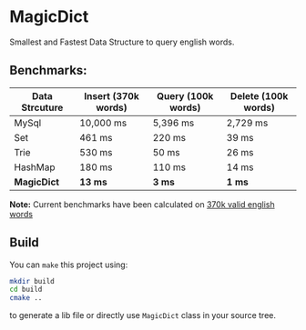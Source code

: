 # MagicDict
Smallest and Fastest Data Structure to query english words.

## Benchmarks:

|Data Strcuture|Insert (370k words)|Query (100k words)| Delete (100k words)|
|--------------|-------------------|------------------|--------------------|
|    MySql     |10,000 ms          |5,396 ms          |2,729 ms            |
|     Set      |461 ms             |220 ms            |39 ms               |
|    Trie      |530 ms             |50 ms             |26 ms               |
|   HashMap    |180 ms             |110 ms            |14 ms               |
|**MagicDict** |**13 ms**          |**3 ms**          |**1 ms**            |
**Note:** Current benchmarks have been calculated on
[370k valid english words](https://github.com/dwyl/english-words/blob/master/words_alpha.txt)


## Build
You can `make` this project using:
```bash
mkdir build
cd build
cmake ..
```
to generate a lib file or directly use `MagicDict` class in your source
tree.